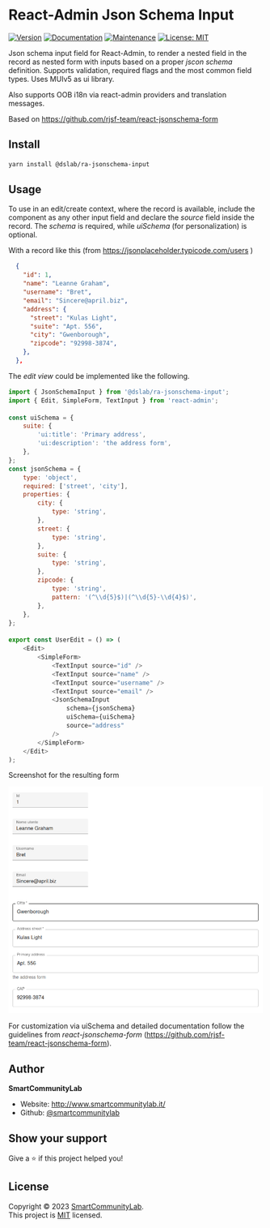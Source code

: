 # React-Admin Json Schema Input

[![Version](https://img.shields.io/npm/v/@dslab/ra-jsonschema-input.svg)](https://www.npmjs.com/package/@dslab/ra-jsonschema-input)
[![Documentation](https://img.shields.io/badge/documentation-yes-brightgreen.svg)](https://github.com/smartcommunitylab/react-admin-packages/blob/master/packages/ra-jsonschema-input/README.md)
[![Maintenance](https://img.shields.io/badge/Maintained%3F-yes-green.svg)](https://github.com/smartcommunitylab/react-admin-packages/graphs/commit-activity)
[![License: MIT](https://img.shields.io/badge/license-MIT-yellow)](https://github.com/smartcommunitylab/react-admin-packages/blob/master/LICENSE)

Json schema input field for React-Admin, to render a nested field in the record as nested form with inputs based on a proper _jscon schema_ definition.
Supports validation, required flags and the most common field types. Uses MUIv5 as ui library.

Also supports OOB i18n via react-admin providers and translation messages.

Based on https://github.com/rjsf-team/react-jsonschema-form

## Install

```sh
yarn install @dslab/ra-jsonschema-input
```

## Usage

To use in an edit/create context, where the record is available, include the component as any other input field and declare the _source_ field inside the record.
The _schema_ is required, while _uiSchema_ (for personalization) is optional.

With a record like this (from https://jsonplaceholder.typicode.com/users )

```json
  {
    "id": 1,
    "name": "Leanne Graham",
    "username": "Bret",
    "email": "Sincere@april.biz",
    "address": {
      "street": "Kulas Light",
      "suite": "Apt. 556",
      "city": "Gwenborough",
      "zipcode": "92998-3874",
    },
  },
```

The _edit view_ could be implemented like the following.

```javascript
import { JsonSchemaInput } from '@dslab/ra-jsonschema-input';
import { Edit, SimpleForm, TextInput } from 'react-admin';

const uiSchema = {
    suite: {
        'ui:title': 'Primary address',
        'ui:description': 'the address form',
    },
};
const jsonSchema = {
    type: 'object',
    required: ['street', 'city'],
    properties: {
        city: {
            type: 'string',
        },
        street: {
            type: 'string',
        },
        suite: {
            type: 'string',
        },
        zipcode: {
            type: 'string',
            pattern: '(^\\d{5}$)|(^\\d{5}-\\d{4}$)',
        },
    },
};

export const UserEdit = () => (
    <Edit>
        <SimpleForm>
            <TextInput source="id" />
            <TextInput source="name" />
            <TextInput source="username" />
            <TextInput source="email" />
            <JsonSchemaInput
                schema={jsonSchema}
                uiSchema={uiSchema}
                source="address"
            />
        </SimpleForm>
    </Edit>
);
```

Screenshot for the resulting form

![Form screenshot](assets/form-screenshot.png)

For customization via uiSchema and detailed documentation follow the guidelines from _react-jsonschema-form_ (https://github.com/rjsf-team/react-jsonschema-form).

## Author

**SmartCommunityLab**

-   Website: http://www.smartcommunitylab.it/
-   Github: [@smartcommunitylab](https://github.com/smartcommunitylab)

## Show your support

Give a ⭐️ if this project helped you!

## License

Copyright © 2023 [SmartCommunityLab](https://github.com/smartcommunitylab).<br />
This project is [MIT](https://github.com/smartcommunitylab/react-admin-packages/blob/master/LICENSE) licensed.
